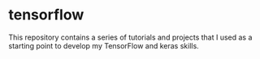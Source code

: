 # tensorflow

This repository contains a series of tutorials and projects that I used as a starting point to develop my TensorFlow and keras skills. 
